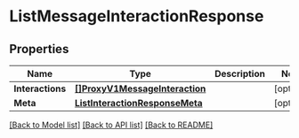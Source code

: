 # ListMessageInteractionResponse

## Properties

Name | Type | Description | Notes
------------ | ------------- | ------------- | -------------
**Interactions** | [**[]ProxyV1MessageInteraction**](ProxyV1MessageInteraction.md) |  |[optional] 
**Meta** | [**ListInteractionResponseMeta**](ListInteractionResponseMeta.md) |  |[optional] 

[[Back to Model list]](../README.md#documentation-for-models) [[Back to API list]](../README.md#documentation-for-api-endpoints) [[Back to README]](../README.md)


